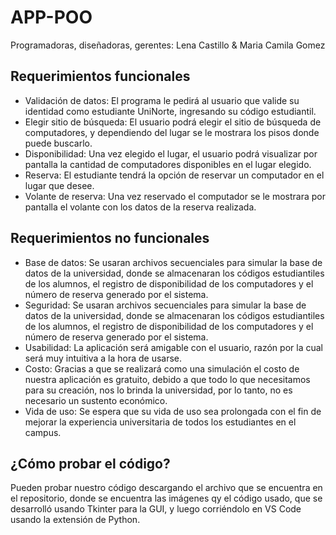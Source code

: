 # APP-POO
Programadoras, diseñadoras, gerentes: Lena Castillo & Maria Camila Gomez

## Requerimientos funcionales
- Validación de datos: El programa le pedirá al usuario que valide su identidad como estudiante UniNorte, ingresando su código estudiantil.
- Elegir sitio de búsqueda: El usuario podrá elegir el sitio de búsqueda de computadores, y dependiendo del lugar se le mostrara los pisos donde puede buscarlo.
- Disponibilidad: Una vez elegido el lugar, el usuario podrá visualizar por pantalla la cantidad de computadores disponibles en el lugar elegido.
- Reserva: El estudiante tendrá la opción de reservar un computador en el lugar que desee.
- Volante de reserva: Una vez reservado el computador se le mostrara por pantalla el volante con los datos de la reserva realizada.

## Requerimientos no funcionales
- Base de datos: Se usaran archivos secuenciales para simular la base de datos de la universidad, donde se almacenaran los códigos estudiantiles de los alumnos, el registro de disponibilidad de los computadores y el número de reserva generado por el sistema.
- Seguridad: Se usaran archivos secuenciales para simular la base de datos de la universidad, donde se almacenaran los códigos estudiantiles de los alumnos, el registro de disponibilidad de los computadores y el número de reserva generado por el sistema.
- Usabilidad: La aplicación será amigable con el usuario, razón por la cual será muy intuitiva a la hora de usarse.
- Costo: Gracias a que se realizará como una simulación el costo de nuestra aplicación es gratuito, debido a que todo lo que necesitamos para su creación, nos lo brinda la universidad, por lo tanto, no es necesario un sustento económico.
- Vida de uso: Se espera que su vida de uso sea prolongada con el fin de mejorar la experiencia universitaria de todos los estudiantes en el campus.

## ¿Cómo probar el código?

Pueden probar nuestro código descargando el archivo que se encuentra en el repositorio, donde se encuentra las imágenes qy el código usado, que se desarrolló usando Tkinter para la GUI, y luego corriéndolo en VS Code usando la extensión de Python. 
